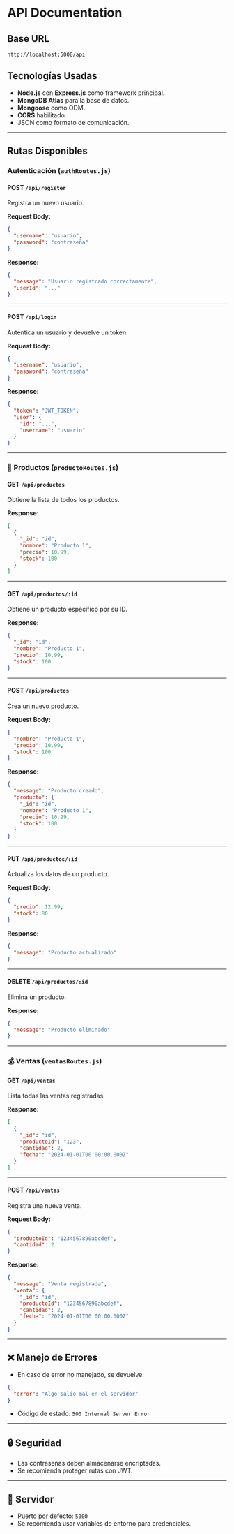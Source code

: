 # API Documentation

## Base URL

```
http://localhost:5000/api
```

## Tecnologías Usadas

- **Node.js** con **Express.js** como framework principal.
- **MongoDB Atlas** para la base de datos.
- **Mongoose** como ODM.
- **CORS** habilitado.
- JSON como formato de comunicación.

---

## Rutas Disponibles

### Autenticación (`authRoutes.js`)

#### POST `/api/register`

Registra un nuevo usuario.

**Request Body:**

```json
{
  "username": "usuario",
  "password": "contraseña"
}
```

**Response:**

```json
{
  "message": "Usuario registrado correctamente",
  "userId": "..."
}
```

---

#### POST `/api/login`

Autentica un usuario y devuelve un token.

**Request Body:**

```json
{
  "username": "usuario",
  "password": "contraseña"
}
```

**Response:**

```json
{
  "token": "JWT_TOKEN",
  "user": {
    "id": "...",
    "username": "usuario"
  }
}
```

---

### 🛒 Productos (`productoRoutes.js`)

#### GET `/api/productos`

Obtiene la lista de todos los productos.

**Response:**

```json
[
  {
    "_id": "id",
    "nombre": "Producto 1",
    "precio": 10.99,
    "stock": 100
  }
]
```

---

#### GET `/api/productos/:id`

Obtiene un producto específico por su ID.

**Response:**

```json
{
  "_id": "id",
  "nombre": "Producto 1",
  "precio": 10.99,
  "stock": 100
}
```

---

#### POST `/api/productos`

Crea un nuevo producto.

**Request Body:**

```json
{
  "nombre": "Producto 1",
  "precio": 10.99,
  "stock": 100
}
```

**Response:**

```json
{
  "message": "Producto creado",
  "producto": {
    "_id": "id",
    "nombre": "Producto 1",
    "precio": 10.99,
    "stock": 100
  }
}
```

---

#### PUT `/api/productos/:id`

Actualiza los datos de un producto.

**Request Body:**

```json
{
  "precio": 12.99,
  "stock": 80
}
```

**Response:**

```json
{
  "message": "Producto actualizado"
}
```

---

#### DELETE `/api/productos/:id`

Elimina un producto.

**Response:**

```json
{
  "message": "Producto eliminado"
}
```

---

### 💰 Ventas (`ventasRoutes.js`)

#### GET `/api/ventas`

Lista todas las ventas registradas.

**Response:**

```json
[
  {
    "_id": "id",
    "productoId": "123",
    "cantidad": 2,
    "fecha": "2024-01-01T00:00:00.000Z"
  }
]
```

---

#### POST `/api/ventas`

Registra una nueva venta.

**Request Body:**

```json
{
  "productoId": "1234567890abcdef",
  "cantidad": 2
}
```

**Response:**

```json
{
  "message": "Venta registrada",
  "venta": {
    "_id": "id",
    "productoId": "1234567890abcdef",
    "cantidad": 2,
    "fecha": "2024-01-01T00:00:00.000Z"
  }
}
```

---

## ❌ Manejo de Errores

- En caso de error no manejado, se devuelve:

```json
{
  "error": "Algo salió mal en el servidor"
}
```

- Código de estado: `500 Internal Server Error`

---

## 🔒 Seguridad

- Las contraseñas deben almacenarse encriptadas.
- Se recomienda proteger rutas con JWT.

---

## 🚀 Servidor

- Puerto por defecto: `5000`
- Se recomienda usar variables de entorno para credenciales.
